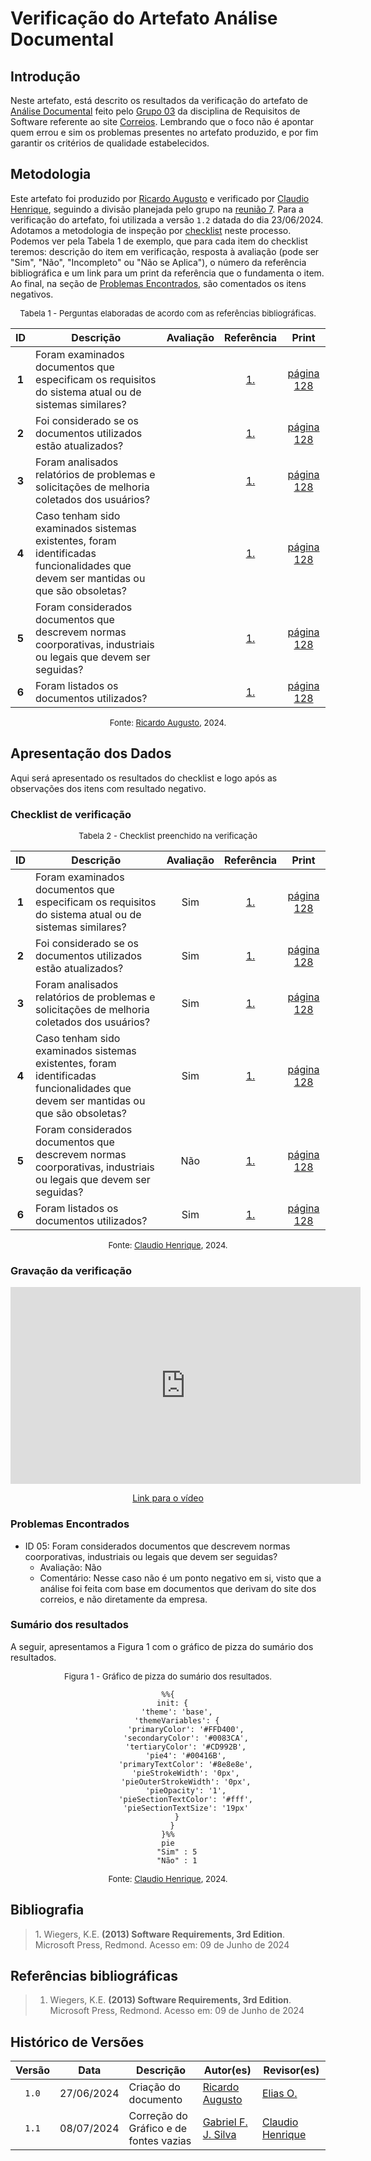 # Verificação do Artefato Análise Documental

## Introdução

Neste artefato, está descrito os resultados da verificação do artefato de [Análise Documental](https://requisitos-de-software.github.io/2024.1-Correios/elicitacao/tecnicas/analise-documental/) feito pelo [Grupo 03](https://requisitos-de-software.github.io/2024.1-Correios/) da disciplina de Requisitos de Software referente ao site [Correios](https://www.correios.com.br/). Lembrando que o foco não é apontar quem errou e sim os problemas presentes no artefato produzido, e por fim garantir os critérios de qualidade estabelecidos.

## Metodologia

Este artefato foi produzido por [Ricardo Augusto][RicardoGH] e verificado por [Claudio Henrique][ClaudioGH], seguindo a divisão planejada pelo grupo na [reunião 7](https://requisitos-de-software.github.io/2024.1-Correios/atas/ata7/). Para a verificação do artefato, foi utilizada a versão `1.2` datada do dia 23/06/2024. Adotamos a metodologia de inspeção por [checklist](#checklist-de-verificacao) neste processo. Podemos ver pela Tabela 1 de exemplo, que para cada item do checklist teremos: descrição do item em verificação, resposta à avaliação (pode ser "Sim", "Não", "Incompleto" ou "Não se Aplica"), o número da referência bibliográfica e um link para um print da referência que o fundamenta o item. Ao final, na seção de [Problemas Encontrados](#problemas-encontrados), são comentados os itens negativos.

<font size="2"><p style="text-align: center">Tabela 1 - Perguntas elaboradas de acordo com as referências bibliográficas.</p></font>

<center>

| ID | Descrição | Avaliação | Referência | Print |
|:--:| --------- | :-------: | :--------: | :---: |
| <a id="ck1">**1**</a> | Foram examinados documentos que especificam os requisitos do sistema atual ou de sistemas similares? |  | [1.](#ref1) | [página 128](../../../../assets/prints_verificacao/ricardo/analise-documental.png) |
| <a id="ck2">**2**</a> | Foi considerado se os documentos utilizados estão atualizados? |  | [1.](#ref1) | [página 128](../../../../assets/prints_verificacao/ricardo/analise-documental.png) |
| <a id="ck3">**3**</a> | Foram analisados relatórios de problemas e solicitações de melhoria coletados dos usuários? |  | [1.](#ref1) | [página 128](../../../../assets/prints_verificacao/ricardo/analise-documental.png) |
| <a id="ck4">**4**</a>| Caso tenham sido examinados sistemas existentes, foram identificadas funcionalidades que devem ser mantidas ou que são obsoletas? |  | [1.](#ref1) | [página 128](../../../../assets/prints_verificacao/ricardo/analise-documental.png) |
| <a id="ck5">**5**</a> | Foram considerados documentos que descrevem normas coorporativas, industriais ou legais que devem ser seguidas? |  | [1.](#ref1) | [página 128](../../../../assets/prints_verificacao/ricardo/analise-documental.png) |
| <a id="ck6">**6**</a> | Foram listados os documentos utilizados? |  | [1.](#ref1) | [página 128](../../../../assets/prints_verificacao/ricardo/analise-documental.png) |<a href="#ref1">1</a>. pg 128 |

</center>

<font size="2"><p style="text-align: center">Fonte: [Ricardo Augusto](https://github.com/avmricardo), 2024.</p></font>

## Apresentação dos Dados

Aqui será apresentado os resultados do checklist e logo após as observações dos itens com resultado negativo.

### Checklist de verificação

<font size="2"><p style="text-align: center">Tabela 2 - Checklist preenchido na verificação</p></font>

<center>

| ID | Descrição | Avaliação | Referência | Print |
|:--:| --------- | :-------: | :--------: | :---: |
| <a id="ck1">**1**</a> | Foram examinados documentos que especificam os requisitos do sistema atual ou de sistemas similares? | Sim | [1.](#ref1) | [página 128](../../../../assets/prints_verificacao/ricardo/analise-documental.png) |
| <a id="ck2">**2**</a> | Foi considerado se os documentos utilizados estão atualizados? | Sim | [1.](#ref1) | [página 128](../../../../assets/prints_verificacao/ricardo/analise-documental.png) |
| <a id="ck3">**3**</a> | Foram analisados relatórios de problemas e solicitações de melhoria coletados dos usuários? | Sim | [1.](#ref1) | [página 128](../../../../assets/prints_verificacao/ricardo/analise-documental.png) |
| <a id="ck4">**4**</a>| Caso tenham sido examinados sistemas existentes, foram identificadas funcionalidades que devem ser mantidas ou que são obsoletas? | Sim | [1.](#ref1) | [página 128](../../../../assets/prints_verificacao/ricardo/analise-documental.png) |
| <a id="ck5">**5**</a> | Foram considerados documentos que descrevem normas coorporativas, industriais ou legais que devem ser seguidas? | Não | [1.](#ref1) | [página 128](../../../../assets/prints_verificacao/ricardo/analise-documental.png) |
| <a id="ck6">**6**</a> | Foram listados os documentos utilizados? | Sim | [1.](#ref1) | [página 128](../../../../assets/prints_verificacao/ricardo/analise-documental.png) |<a href="#ref1">1</a>. pg 128 |

</center>

<font size="2"><p style="text-align: center">Fonte: [Claudio Henrique](https://github.com/claudiohsc), 2024.</p></font>

### Gravação da verificação

<!-- para o iframe do vídeo, bote width = 560 e height = 315 -->

<div style="text-align: center;">
    <iframe width="560" height="315" src="https://www.youtube.com/embed/Q244fenBqJ4?si=PlARKWKmdpK95mu9" title="YouTube video player" frameborder="0" allow="accelerometer; autoplay; clipboard-write; encrypted-media; gyroscope; picture-in-picture; web-share" referrerpolicy="strict-origin-when-cross-origin" allowfullscreen></iframe>
</div>

<p style="text-align: center">
    <a href="https://www.youtube.com/watch?v=Q244fenBqJ4"> Link para o vídeo </a>
</p>

### Problemas Encontrados

<!--- Aqui será apresentado todos os problemas identificados durante o processo de verificação do artefato de link do artefato. --->

- ID 05: Foram considerados documentos que descrevem normas coorporativas, industriais ou legais que devem ser seguidas?
    - Avaliação: Não
    - Comentário: Nesse caso não é um ponto negativo em si, visto que a análise foi feita com base em documentos que derivam do site dos correios, e não diretamente da empresa.

### Sumário dos resultados

<!-- Conte as quantidade de ocorrencias e coloque no Grafico a quantidade em cada tipo de avaliação (se não ouver incidencia de um tipo como "não se aplica", apague a linha do mesmo)-->
A seguir, apresentamos a Figura 1 com o gráfico de pizza do sumário dos resultados.

<font size="2"><p style="text-align: center">Figura 1 - Gráfico de pizza do sumário dos resultados.</p></font>

<center>

``` mermaid
%%{
  init: {
    'theme': 'base',
    'themeVariables': {
        'primaryColor': '#FFD400',
        'secondaryColor': '#0083CA',
        'tertiaryColor': '#CD992B',
        'pie4': '#00416B',
        'primaryTextColor': '#8e8e8e',
        'pieStrokeWidth': '0px',
        'pieOuterStrokeWidth': '0px',
        'pieOpacity': '1',
        'pieSectionTextColor': '#fff',
        'pieSectionTextSize': '19px'
    }
  }
}%%
pie
    "Sim" : 5
    "Não" : 1
```

</center>

<font size="2"><p style="text-align: center">Fonte: [Claudio Henrique][ClaudioGH], 2024.</p></font>

## Bibliografia

> 1<a id="ref1">.</a> Wiegers, K.E. **(2013) Software Requirements, 3rd Edition**. Microsoft Press, Redmond. Acesso em: 09 de Junho de 2024

## Referências bibliográficas

> 1. Wiegers, K.E. **(2013) Software Requirements, 3rd Edition**. Microsoft Press, Redmond. Acesso em: 09 de Junho de 2024

## Histórico de Versões

| Versão | Data | Descrição | Autor(es) | Revisor(es) |
| :----: | :--: | --------- | ----------- | ------ |
| `1.0`  | 27/06/2024 | Criação do documento | [Ricardo Augusto][RicardoGH] | [Elias O.][EliasGH] |
| `1.1`  | 08/07/2024 | Correção do Gráfico e de fontes vazias | [Gabriel F. J. Silva](https://github.com/MMcLovin) | [Claudio Henrique][ClaudioGH] |

[ClaudioGH]: https://github.com/claudiohsc
[DaniloGH]: https://github.com/Danilo-Carvalho-Antunes
[EliasGH]: https://github.com/EliasOliver21
[GabrielBGH]: https://github.com/Bertolazi
[GabrielFGH]: https://github.com/MMcLovin
[PabloGH]: https://github.com/pabloheika
[RicardoGH]: https://www.github.com/avmricardo